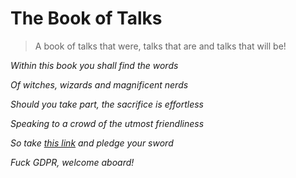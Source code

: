 # The Book of Talks

> A book of talks that were, talks that are and talks that will be!

_Within this book you shall find the words_

_Of witches, wizards and magnificent nerds_

_Should you take part, the sacrifice is effortless_

_Speaking to a crowd of the utmost friendliness_

_So take [this link](https://github.com/geeksessions/talks/issues/new) and pledge your sword_

_Fuck GDPR, welcome aboard!_

